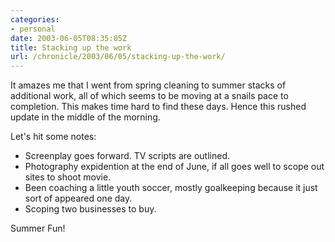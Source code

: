 ```yaml
--- 
categories:
- personal
date: 2003-06-05T08:35:05Z
title: Stacking up the work
url: /chronicle/2003/06/05/stacking-up-the-work/
---
```


It amazes me that I went from spring cleaning to summer stacks of additional work, all of which seems to be moving at a snails pace to completion.  This makes time hard to find these days.  Hence this rushed update in the middle of the morning.

Let's hit some notes:

* Screenplay goes forward.  TV scripts are outlined. 
* Photography expidention at the end of June, if all goes well to scope out sites to shoot movie. 
* Been coaching a little youth soccer, mostly goalkeeping because it just sort of appeared one day. 
* Scoping two businesses to buy. 

Summer Fun!
